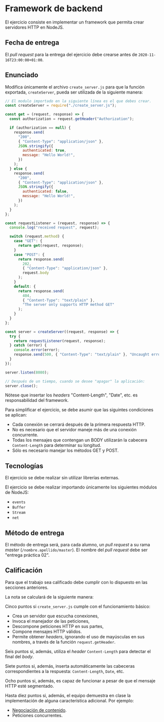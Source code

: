 # Framework de backend

El ejercicio consiste en implementar un framework que permita crear servidores HTTP en NodeJS.

## Fecha de entrega

El _pull request_ para la entrega del ejercicio debe crearse antes de `2020-11-16T23:00:00+01:00`.

## Enunciado

Modifica únicamente el archivo `create_server.js` para que la función exportada, `createServer`, pueda ser utilizada de la siguiente manera:

```javascript
// El modulo importado en la siguiente línea es el que debes crear.
const createServer = require("./create_server.js");

const get = (request, response) => {
  const authorization = request.getHeader("Authorization");

  if (authorization == null) {
    response.send(
      "200",
      { "Content-Type": "application/json" },
      JSON.stringify({
        authenticated: true,
        message: "Hello World!",
      })
    );
  } else {
    response.send(
      "200",
      { "Content-Type": "application/json" },
      JSON.stringify({
        authenticated: false,
        message: "Hello World!",
      })
    );
  }
};

const requestListener = (request, response) => {
  console.log("received request", request);

  switch (request.method) {
    case "GET": {
      return get(request, response);
    }
    case "POST": {
      return response.send(
        202,
        { "Content-Type": "application/json" },
        request.body
      );
    }
    default: {
      return response.send(
        404,
        { "Content-Type": "text/plain" },
        "The server only supports HTTP method GET"
      );
    }
  }
};

const server = createServer((request, response) => {
  try {
    return requestListener(request, response);
  } catch (error) {
    console.error(error);
    response.send(500, { "Content-Type": "text/plain" }, "Uncaught error");
  }
});

server.listen(8080);

// Después de un tiempo, cuando se desee "apagar" la aplicación:
server.close();
```

Nótese que insertar los _headers_ "Content-Length", "Date", etc. es responsabilidad del framework.

Para simplificar el ejercicio, se debe asumir que las siguintes condiciones se aplican:

- Cada conexión se cerrará después de la primera respuesta HTTP.
- No es necesario que el servidor maneje más de una conexión concurrente.
- Todas los mensajes que contengan un BODY utilizarán la cabecera `Content-Length` para determinar su longitud.
- Sólo es necesario manejar los métodos GET y POST.

## Tecnologías

El ejercicio se debe realizar sin utilizar librerías externas.

El ejercicio se debe realizar importando únicamente los siguientes módulos de NodeJS:

- `events`
- `Buffer`
- `Stream`
- `net`

## Método de entrega

El método de entrega será, para cada alumno, un _pull request_ a su rama _master_ (`/nombre.apellido/master`). El nombre del _pull request_ debe ser "entrega práctica 02".

## Calificación

Para que el trabajo sea calificado debe cumplir con lo dispuesto en las secciones anteriores.

La nota se calculará de la siguiente manera:

Cinco puntos si `create_server.js` cumple con el funcionamiento básico:

- Crea un servidor que escucha conexiones,
- Invoca el manejador de las peticiones,
- Descompone peticiones HTTP en sus partes,
- Compone mensajes HTTP válidos.
- Permite obtener _headers_, ignorando el uso de mayúsculas en sus nombres, a través de la función `request.getHeader`.

Seis puntos si, además, utiliza el _header_ `Content-Length` para detectar el final del _body_.

Siete puntos si, además, inserta automáticamente las cabeceras correspondientes a la respuesta: `Content-Length`, `Date`, etc.

Ocho puntos si, además, es capaz de funcionar a pesar de que el mensaje HTTP esté segmentado.

Hasta diez puntos si, además, el equipo demuestra en clase la implementación de alguna característica adicional. Por ejemplo:

- [Negociación de contenido](https://developer.mozilla.org/en-US/docs/Web/HTTP/Content_negotiation).
- Peticiones concurrentes.
